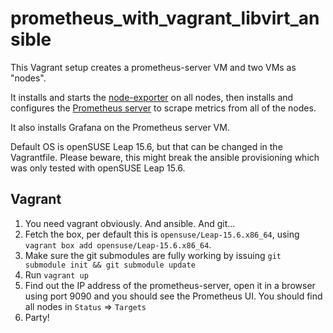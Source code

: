 # prometheus_with_vagrant_libvirt_ansible

This Vagrant setup creates a prometheus-server VM and two VMs as "nodes".

It installs and starts the [node-exporter](https://github.com/prometheus/node_exporter) on all nodes, then installs and configures the [Prometheus server](https://github.com/prometheus/prometheus) to scrape metrics from all of the nodes.

It also installs Grafana on the Prometheus server VM.

Default OS is openSUSE Leap 15.6, but that can be changed in the Vagrantfile. Please beware, this might break the ansible provisioning which was only tested with openSUSE Leap 15.6.

## Vagrant

1. You need vagrant obviously. And ansible. And git...
2. Fetch the box, per default this is `opensuse/Leap-15.6.x86_64`, using `vagrant box add opensuse/Leap-15.6.x86_64`.
3. Make sure the git submodules are fully working by issuing `git submodule init && git submodule update`
4. Run `vagrant up`
5. Find out the IP address of the prometheus-server, open it in a browser using port 9090 and you should see the Prometheus UI. You should find all nodes in `Status` => `Targets`
6. Party!
